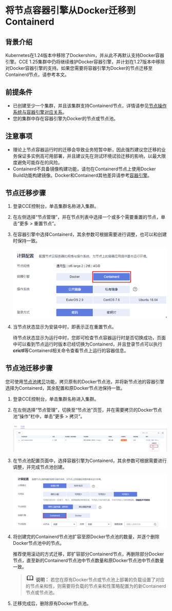 # 将节点容器引擎从Docker迁移到Containerd<a name="cce_10_0601"></a>

## 背景介绍<a name="section9728122125017"></a>

Kubernetes在1.24版本中移除了Dockershim，并从此不再默认支持Docker容器引擎。CCE 1.25集群中仍将继续维护Docker容器引擎，并计划在1.27版本中移除对Docker容器引擎的支持。如果您需要将容器引擎为Docker的节点迁移至Containerd节点，请参考本文。

## 前提条件<a name="section744144018509"></a>

-   已创建至少一个集群，并且该集群支持Containerd节点，详情请参见[节点操作系统与容器引擎对应关系](容器引擎.md#section159298451879)。
-   您的集群中存在容器引擎为Docker的节点或节点池。

## 注意事项<a name="section182271321165216"></a>

-   理论上节点容器运行时的迁移会导致业务短暂中断，因此强烈建议您迁移的业务保证多实例高可用部署，并且建议先在测试环境试验迁移的影响，以最大限度避免可能存在的风险。
-   Containerd不具备镜像构建功能，请勿在Containerd节点上使用Docker Build功能构建镜像。Docker和Containerd其他差异请参考[容器引擎](容器引擎.md)。

## 节点迁移步骤<a name="section6271104155311"></a>

1.  登录CCE控制台，单击集群名称进入集群。
2.  在左侧选择“节点管理”，并在节点列表中选择一个或多个需要重置的节点，单击“更多 \> 重置节点”。
3.  在容器引擎中选择Containerd，其余参数可根据需要进行调整，也可以和创建时保持一致。

    ![](figures/zh-cn_image_0000001426703132.png)

4.  当节点状态显示为安装中时，即表示正在重置节点。

    待节点状态显示为运行中时，您即可检查节点容器运行时是否切换成功，页面中可以看到节点运行时版本已经切换为Containerd，并且登录节点可以执行**crictl**等Containerd相关命令查看节点上运行的容器信息。


## 节点池迁移步骤<a name="section15146182613537"></a>

您可使用[节点池拷贝](管理节点池.md#section550619571556)功能，拷贝原有的Docker节点池，并将新节点池的容器引擎选择为Containerd，其余配置和原Docker节点池保持一致。

1.  登录CCE控制台，单击集群名称进入集群。
2.  在左侧选择“节点管理”，切换至“节点池”页签，并在需要拷贝的Docker节点池“操作”栏中，单击“更多 \> 拷贝”。

    ![](figures/zh-cn_image_0000001476694773.png)

3.  在节点池配置页面中，选择容器引擎为Containerd，其余参数可根据需要进行调整，并完成节点池创建。

    ![](figures/zh-cn_image_0000001476745845.png)

4.  将创建完的Containerd节点池扩容至原Docker节点池的数量，并逐个删除Docker节点池中的节点。

    推荐使用滚动的方式迁移，即扩容部分Containerd节点，再删除部分Docker节点，直至新的Containerd节点池中节点数量和原Docker节点池中节点数量一致。

    >![](public_sys-resources/icon-note.gif) **说明：** 
    >若您在原有Docker节点或节点池上部署的负载设置了对应的节点亲和性，则需要将负载的节点亲和性策略配置为的新Containerd节点或节点池。

5.  迁移完成后，删除原有Docker节点池。

